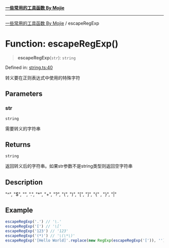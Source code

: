 [**一些常用的工具函数 By Mojie**](../README.md)

***

[一些常用的工具函数 By Mojie](../globals.md) / escapeRegExp

# Function: escapeRegExp()

> **escapeRegExp**(`str`): `string`

Defined in: [string.ts:40](https://github.com/mojiefong/utils/blob/835f9f080ca618c45c936acaa9a99d1df0257c97/src/string.ts#L40)

转义要在正则表达式中使用的特殊字符

## Parameters

### str

`string`

需要转义的字符串

## Returns

`string`

返回转义后的字符串。如果str参数不是string类型则返回空字符串

## Description

"^", "$", "", ".", "*", "+", "?", "(", ")", "[", "]", "{" , "}", "|"

## Example

``` typescript
escapeRegExp('.') // '\.'
escapeRegExp('[') // '\['
escapeRegExp('123') // '123'
escapeRegExp('(*)') // '\(\*\)'
escapeRegExp('[Hello World]'.replace(new RegExp(escapeRegExp('[')), '')) // 'Hello World]'
```
